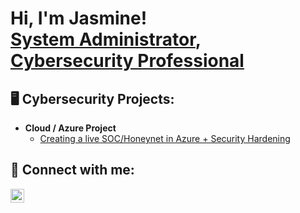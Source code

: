 <h1>Hi, I'm Jasmine! <br/><a href="https://github.com/joshmadakor1">System Administrator</a>, <a href="[https://www.linkedin.com/in/jasmine-mathieu/]">Cybersecurity Professional</a></h1>

<h2> 🖥️ Cybersecurity Projects:</h2>

- <b>Cloud / Azure Project</b>
  - [Creating a live SOC/Honeynet in Azure + Security Hardening](https://github.com/jasminemathieu/Azure-SOC)

<h2> 🤳 Connect with me:</h2>

[<img align="left" alt="JasmineMathieu | LinkedIn" width="22px" src="https://cdn.jsdelivr.net/npm/simple-icons@v3/icons/linkedin.svg" />][linkedin]

[linkedin]: https://www.linkedin.com/in/jasmine-mathieu/

